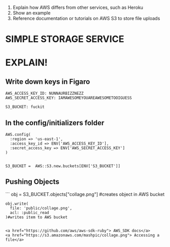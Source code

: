 1. Explain how AWS differs from other services, such as Heroku
2. Show an example
3. Reference documentation or tutorials on AWS S3 to store file uploads

<h1> SIMPLE STORAGE SERVICE</h1>

<h1>EXPLAIN!</h1>

<h2>Write down keys in Figaro</h2>

```
AWS_ACCESS_KEY_ID: NUNNAURBIZZNEZZ
AWS_SECRET_ACCESS_KEY: IAMAWESOMEYOUAREAWESOMETOOIGUESS

S3_BUCKET: fuckit
```


<h2>In the config/initializers folder</h2>

```
AWS.config(
  :region => 'us-east-1',
  :access_key_id => ENV['AWS_ACCESS_KEY_ID'],
  :secret_access_key => ENV['AWS_SECRET_ACCESS_KEY']
)


S3_BUCKET =  AWS::S3.new.buckets[ENV['S3_BUCKET']]
```


<h2>Pushing Objects</h2>
```
    obj = S3_BUCKET.objects["collage.png"] #creates object in AWS bucket

    obj.write(
      file: 'public/collage.png',
      acl: :public_read
    )#writes item to AWS bucket
 ```

<a href="https://github.com/aws/aws-sdk-ruby"> AWS_SDK docs</a>
<a href="https://s3.amazonaws.com/mashpic/collage.png"> Accessing a file</a>

